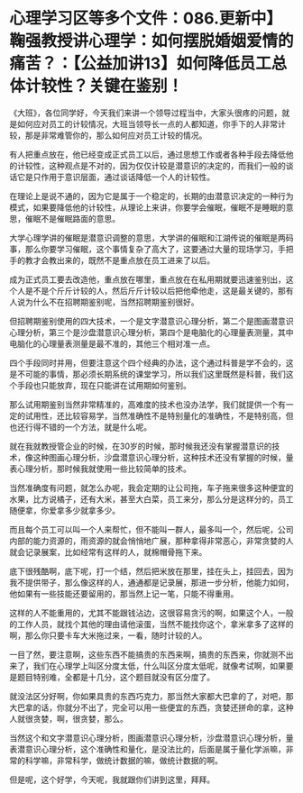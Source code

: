 # 心理学习区等多个文件：086.更新中】鞠强教授讲心理学：如何摆脱婚姻爱情的痛苦？：【公益加讲13】如何降低员工总体计较性？关键在鉴别！

《大班》，各位同学好，今天我们来讲一个领导过程当中，大家头很疼的问题，就是如何应对员工的计较情况，大班当领导长一点的人都知道，你手下的人非常计较，那是非常难管你的，那么如何应对员工计较的情况。

有人把重点放在，他已经变成正式员工以后，通过思想工作或者各种手段去降低他的计较性，这种观点是不对的，因为仅仅计较是潜意识的决定的，而我们一般的谈话它是只作用于意识层面，通过谈话降低一个人的计较性。

在理论上是说不通的，因为它是属于一个稳定的，长期的由潜意识决定的一种行为模式，如果要降低他的计较性，从理论上来讲，你要学会催眠，催眠不是睡眠的意思，催眠不是催眠路面的意思。

大学心理学讲的催眠是潜意识调整的意思，大学讲的催眠和江湖传说的催眠是两码事，那么你要学习催眠，这个事情复杂了高大了，这要通过大量的现场学习，手把手的教才会教出来的，既然不是重点放在员工进来了以后。

成为正式员工要去改造他，重点放在哪里，重点放在在私用期就要迅速鉴别出，这个人是不是个斤斤计较的人，然后斤斤计较以后把他牵他走，这是最关键的，那有人说为什么不在招聘期鉴别呢，当然招聘期鉴别很好。

但招聘期鉴别使用的四大技术，一个是文字潜意识心理分析，第二个是图画潜意识心理分析，第三个是沙盘潜意识心理分析，第四个是电脑化的心理量表测量，其中电脑化的心理量表测量是最不准的，其他三个相对准一点。

四个手段同时并用，但要注意这个四个经典的办法，这个通过科普是学不会的，这是不可能的事情，那必须长期系统的课堂学习，所以我们这里既然是科普，我们这个手段也只能放弃，现在只能讲在试用期如何鉴别。

那么试用期鉴别当然非常精准的，高难度的技术也没办法学，我们就提供一个有一定的试用性，还比较容易学，当然准确性不是特别量化的准确性，不是特别高，但也还行得不错的一个方法，就是什么呢。

就在我就教授管企业的时候，在30岁的时候，那时候我还没有掌握潜意识的技术，像这种图画心理分析，沙盘潜意识心理分析，这种技术还没有掌握的时候，量表心理分析，那时候我就使用一些比较简单的技术。

当然准确度有问题，就怎么办呢，我会定期的让公司拖，车子拖来很多这种便宜的水果，比方说橘子，还有大米，甚至大白菜，员工来分，那么分是这样分的，员工随便拿，你爱拿多少就拿多少。

而且每个员工可以叫一个人来帮忙，但不能叫一群人，最多叫一个，然后呢，公司内部的能力资源的，雨资源的就会悄悄地广展，那种拿得非常恶心，非常贪婪的人就会记录展案，比如经常有这样的人，就棉帽骨拖下来。

底下很残酷啊，底下呢，打一个结，然后把米放在那里，挂在头上，挂回去，因为我不提供带子，那么像这样的人，通通都是记录展，那进一步分析，他能力如何，他如果有一些技能还要留用的，那当然上记一笔，只能不得重用。

这样的人不能重用的，尤其不能跟钱沾边，这很容易贪污的啊，如果这个人，一般的工作人员，就找个其他的理由请他滚蛋，当然不能找你这个，拿米拿多了这样的啊，那么你只要卡车大米拖过来，一看，随时计较的人。

一目了然，要注意啊，这些东西不能搞贵的东西来啊，搞贵的东西来，你就测不出来了，我们在心理学上叫区分度太低，什么叫区分度太低呢，就像考试啊，如果要是题目特别难，全都是十几分，这个题目就没有区分度了。

就没法区分好啊，你如果具贵的东西巧克力，那当然大家都大巴拿的了，对吧，那大巴拿的话，你就分不出了，完全可以用一些便宜的东西，贪婪还拼命的拿，这种人就很贪婪，啊，很贪婪，那么。

当然这个和文字潜意识心理分析，图画潜意识心理分析，沙盘潜意识心理分析，量表潜意识心理分析，这个准确性和量化，是没法比的，后面是属于量化学派嘛，非常的科学嘛，非常科学，做统计数据的嘛，做统计数据的啊。

但是呢，这个好学，今天呢，我就跟你们讲到这里，拜拜。